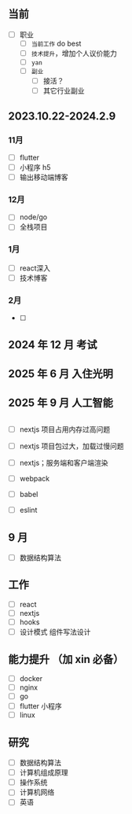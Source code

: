## 当前

- [ ] 职业
  - [ ] `当前工作` do best
  - [ ] `技术提升`，增加个人议价能力
  - [ ] `yan`
  - [ ] `副业`
    - [ ] 接活？
    - [ ] 其它行业副业

## 2023.10.22-2024.2.9

### 11月
- [ ] flutter
- [ ] 小程序 h5
- [ ] 输出移动端博客

### 12月
- [ ] node/go
- [ ] 全栈项目

### 1月
- [ ] react深入
- [ ] 技术博客

### 2月
- [ ] 

## 2024 年 12 月 考试

## 2025 年 6 月 入住光明

## 2025 年 9 月 人工智能


##

- [ ] nextjs 项目占用内存过高问题
- [ ] nextjs 项目包过大，加载过慢问题

- [ ] nextjs；服务端和客户端渲染
- [ ] webpack
- [ ] babel
- [ ] eslint

## 9 月

- [ ] 数据结构算法

## 工作

- [ ] react
- [ ] nextjs
- [ ] hooks
- [ ] 设计模式 组件写法设计

## 能力提升 （加 xin 必备）

- [ ] docker
- [ ] nginx
- [ ] go
- [ ] flutter 小程序
- [ ] linux

## 研究

- [ ] 数据结构算法
- [ ] 计算机组成原理
- [ ] 操作系统
- [ ] 计算机网络
- [ ] 英语

<!-- ## nextjs 项目运行时内存占用极大

- [ ] 谷歌性能分析 performance memory
- [ ] 解决项目运行卡顿问题
- [ ] 项目构建相关熟练掌握(webpack babel eslint nextjs vite npm nodemodules)
- [ ] 相关优化出文档笔记 -->
